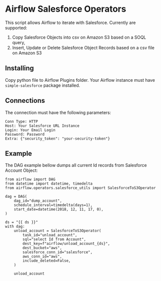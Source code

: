 # Airflow Salesforce Operators

This script allows Airflow to iterate with Salesforce. Currently are supported:

1. Copy Salesforce Objects into csv on Amazon S3 based on a SOQL query,
2. Insert, Update or Delete Salesforce Object Records based on a csv file on Amazon S3

## Installing
Copy python file to Airflow Plugins folder. Your Airflow instance must have ```simple-salesforce``` package installed.

## Connections
The connection must have the following parameters:
```
Conn Type: HTTP
Host: Your Salesforce URL Instance
Login: Your Email Login
Password: Password
Extra: {"security_token": "your-security-token"}
```

## Example
The DAG example bellow dumps all current Id records from Salesforce Account Object:
```
from airflow import DAG
from datetime import datetime, timedelta
from airflow.operators.salesforce_utils import SalesforceToS3Operator

dag = DAG(
    dag_id="dump_account",
    schedule_interval=timedelta(days=1),
    start_date=datetime(2018, 12, 11, 17, 0),
)

ds = "{{ ds }}"
with dag:
    unload_account = SalesforceToS3Operator(
        task_id="unload_account",
        sql="select Id from Account",
        dest_key=f"airflow/unload_account_{ds}",
        dest_bucket="aws",
        salesforce_conn_id="salesforce",
        aws_conn_id="aws",
        include_deleted=False,
    )

    unload_account

```
